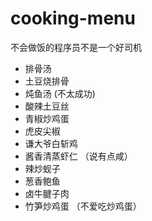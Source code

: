 # cooking-menu
不会做饭的程序员不是一个好司机

- 排骨汤
- 土豆烧排骨
- 炖鱼汤  (不太成功)
- 酸辣土豆丝
- 青椒炒鸡蛋
- 虎皮尖椒
- 谦大爷白斩鸡
- 酱香清蒸虾仁 （说有点咸）
- 辣炒蚬子
- 葱香鲍鱼
- 卤牛腱子肉
- 竹笋炒鸡蛋  （不爱吃炒鸡蛋）
